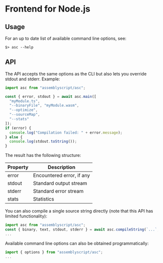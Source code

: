 Frontend for Node.js
====================

Usage
-----

For an up to date list of available command line options, see:

```
$> asc --help
```

API
---

The API accepts the same options as the CLI but also lets you override stdout and stderr. Example:

```js
import asc from "assemblyscript/asc";

const { error, stdout } = await asc.main([
  "myModule.ts",
  "--binaryFile", "myModule.wasm",
  "--optimize",
  "--sourceMap",
  "--stats"
]);
if (error) {
  console.log("Compilation failed: " + error.message);
} else {
  console.log(stdout.toString());
}
```

The result has the following structure:

| Property | Description
|----------|-------------
| error    | Encountered error, if any
| stdout   | Standard output stream
| stderr   | Standard error stream
| stats    | Statistics

You can also compile a single source string directly (note that this API has limited functionality):

```js
import asc from "assemblyscript/asc";
const { binary, text, stdout, stderr } = await asc.compileString(`...`, { optimize: 2 });
...
```


Available command line options can also be obtained programmatically:

```js
import { options } from "assemblyscript/asc";
...
```
